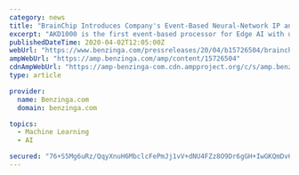 ```yaml
---
category: news
title: "BrainChip Introduces Company's Event-Based Neural-Network IP and NSoC Device at Linley Processor Virtual Conference"
excerpt: "AKD1000 is the first event-based processor for Edge AI with ultra-low power consumption and continuous learning BrainChip Holdings Ltd. (ASX: BRN), a leading provider of"
publishedDateTime: 2020-04-02T12:05:00Z
webUrl: "https://www.benzinga.com/pressreleases/20/04/b15726504/brainchip-introduces-companys-event-based-neural-network-ip-and-nsoc-device-at-linley-processor-vi"
ampWebUrl: "https://amp.benzinga.com/amp/content/15726504"
cdnAmpWebUrl: "https://amp-benzinga-com.cdn.ampproject.org/c/s/amp.benzinga.com/amp/content/15726504"
type: article

provider:
  name: Benzinga.com
  domain: benzinga.com

topics:
  - Machine Learning
  - AI

secured: "76+S5Mg6uRz/QqyXnuH6MbclcFePmJj1vV+dNU4FZz8O9Dr6gGH+IwGKQmDv6F5NSQYiv395+RYGf0j01FrrYE+3U6zvPZNFyePDJmVdCuW+lc6J45rpF8Cjf8blJXn1xBeKP8Sj1R9x+W/VGTQ7P48LsMwou7C8w/UkQ2cYVm/xsDuqJkCGjLBH2WsV8wpYK3GOG3SbasLMBoMsgQjYKI6ADk7biZ1U2NWApxWu9XdZEOGqyfTXG+XhO8pFtY33LpHi4Jobl545RFOQ4oUNG0v4CUPWfyy9hp7jiHi//4FmAOdjRBCVVH46v7eYxX06;Z58ENt5rapXitxUN2c0YHA=="
---
```


